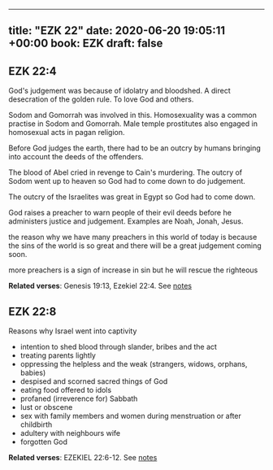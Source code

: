 
---
title: "EZK 22"
date: 2020-06-20 19:05:11 +00:00
book: EZK
draft: false
---

## EZK 22:4

God's judgement was because of idolatry and bloodshed. A direct desecration of the golden rule. To love God and others.

Sodom and Gomorrah was involved in this. Homosexuality was a common practise in Sodom and Gomorrah. Male temple prostitutes also engaged in homosexual acts in pagan religion.

Before God judges the earth, there had to be an outcry by humans bringing into account the deeds of the offenders.

The blood of Abel cried in revenge to Cain's murdering. The outcry of Sodom went up to heaven so God had to come down to do judgement.

The outcry of the Israelites was great in Egypt so God had to come down.

God raises a preacher to warn people of their evil deeds before he administers justice and judgement. Examples are Noah, Jonah, Jesus.

the reason why we have many preachers in this world of today is because the sins of the world is so great and there will be a great judgement coming soon.

more preachers is a sign of increase in sin but he will rescue the righteous

**Related verses**: Genesis 19:13, Ezekiel 22:4. See [notes](https://my.bible.com/notes/3456307084395274805)


## EZK 22:8

Reasons why Israel went into captivity 
- intention to shed blood through slander, bribes and the act
- treating parents lightly
- oppressing the helpless and the weak (strangers, widows, orphans, babies)
- despised and scorned sacred things of God
- eating food offered to idols
- profaned (irreverence for) Sabbath
- lust or obscene
- sex with family members and women during menstruation or after childbirth
- adultery with neighbours wife
- forgotten God

**Related verses**: EZEKIEL 22:6-12. See [notes](https://my.bible.com/notes/2776270575449661814)

